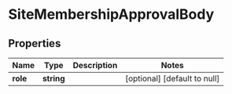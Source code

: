 # SiteMembershipApprovalBody

## Properties
Name | Type | Description | Notes
------------ | ------------- | ------------- | -------------
**role** | **string** |  | [optional] [default to null]



